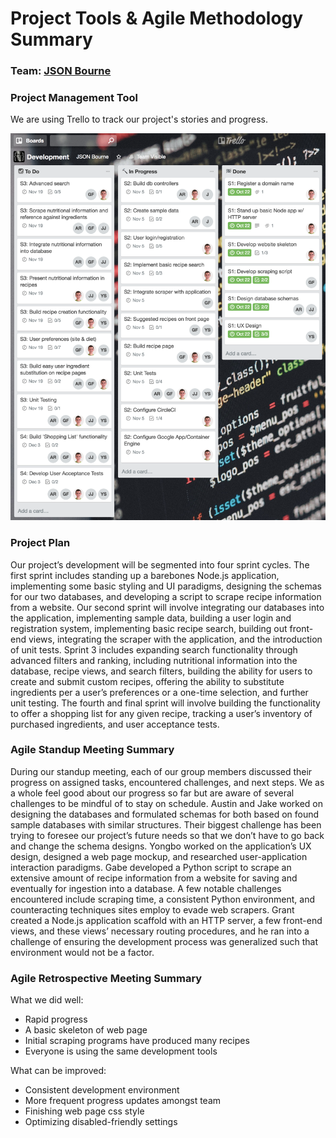 # Project Tools & Agile Methodology Summary

### Team: [JSON Bourne](https://github.com/Burry/JSON-Bourne)

### Project Management Tool
We are using Trello to track our project's stories and progress.

<img src="https://github.com/Burry/JSON-Bourne/raw/master/doc/resources/Trello%20Screen%20Shot.png" alt="Trello Screen Shot" />

### Project Plan
Our project’s development will be segmented into four sprint cycles. The first sprint includes standing up a barebones Node.js application, implementing some basic styling and UI paradigms, designing the schemas for our two databases, and developing a script to scrape recipe information from a website. Our second sprint will involve integrating our databases into the application, implementing sample data, building a user login and registration system, implementing basic recipe search, building out front-end views, integrating the scraper with the application, and the introduction of unit tests. Sprint 3 includes expanding search functionality through advanced filters and ranking, including nutritional information into the database, recipe views, and search filters, building the ability for users to create and submit custom recipes, offering the ability to substitute ingredients per a user’s preferences or a one-time selection, and further unit testing. The fourth and final sprint will involve building the functionality to offer a shopping list for any given recipe, tracking a user’s inventory of purchased ingredients, and user acceptance tests.

### Agile Standup Meeting Summary
During our standup meeting, each of our group members discussed their progress on assigned tasks, encountered challenges, and next steps. We as a whole feel good about our progress so far but are aware of several challenges to be mindful of to stay on schedule. Austin and Jake worked on designing the databases and formulated schemas for both based on found sample databases with similar structures. Their biggest challenge has been trying to foresee our project’s future needs so that we don’t have to go back and change the schema designs. Yongbo worked on the application’s UX design, designed a web page mockup, and researched user-application interaction paradigms. Gabe developed a Python script to scrape an extensive amount of recipe information from a website for saving and eventually for ingestion into a database. A few notable challenges encountered include scraping time, a consistent Python environment, and counteracting techniques sites employ to evade web scrapers. Grant created a Node.js application scaffold with an HTTP server, a few front-end views, and these views’ necessary routing procedures, and he ran into a challenge of ensuring the development process was generalized such that environment would not be a factor.

### Agile Retrospective Meeting Summary

What we did well:

- Rapid progress
- A basic skeleton of web page
- Initial scraping programs have produced many recipes
- Everyone is using the same development tools


What can be improved:

- Consistent development environment
- More frequent progress updates amongst team
- Finishing web page css style
- Optimizing disabled-friendly settings
